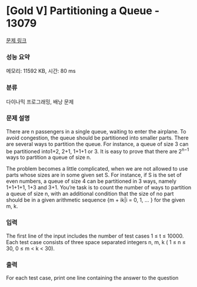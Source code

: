 # [Gold V] Partitioning a Queue - 13079 

[문제 링크](https://www.acmicpc.net/problem/13079) 

### 성능 요약

메모리: 11592 KB, 시간: 80 ms

### 분류

다이나믹 프로그래밍, 배낭 문제

### 문제 설명

<p>There are n passengers in a single queue, waiting to enter the airplane. To avoid congestion, the queue should be partitioned into smaller parts. There are several ways to partition the queue. For instance, a queue of size 3 can be partitioned into1+2, 2+1, 1+1+1 or 3. It is easy to prove that there are 2<sup>n−1</sup> ways to partition a queue of size n.</p>

<p>The problem becomes a little complicated, when we are not allowed to use parts whose sizes are in some given set S. For instance, if S is the set of even numbers, a queue of size 4 can be partitioned in 3 ways, namely 1+1+1+1, 1+3 and 3+1. You’re task is to count the number of ways to partition a queue of size n, with an additional condition that the size of no part should be in a given arithmetic sequence {m + ik|i = 0, 1, … } for the given m, k.</p>

### 입력 

 <p>The first line of the input includes the number of test cases 1 ≤ t ≤ 10000. Each test case consists of three space separated integers n, m, k ( 1 ≤ n ≤ 30, 0 ≤ m < k < 30).</p>

### 출력 

 <p>For each test case, print one line containing the answer to the question</p>


